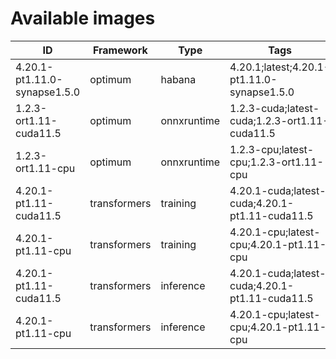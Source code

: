 # Available images

| ID | Framework | Type | Tags | Dockerfile | URI | Deprecated |
| --- | --- | --- | --- | --- | --- | --- |
| 4.20.1-pt1.11.0-synapse1.5.0 | optimum | habana | 4.20.1;latest;4.20.1-pt1.11.0-synapse1.5.0 | [dockerfile](containers/optimum/habana/4.20.1/pt1.11.0/synapse1.5.0/Dockerfile) | huggingface/optimum-habana:4.20.1-pt1.11.0-synapse1.5.0 | False |
| 1.2.3-ort1.11-cuda11.5 | optimum | onnxruntime | 1.2.3-cuda;latest-cuda;1.2.3-ort1.11-cuda11.5 | [dockerfile](containers/optimum/onnxruntime/1.2.3/ort1.11/cuda11.5/Dockerfile) | huggingface/optimum-onnxruntime:1.2.3-ort1.11-cuda11.5 | False |
| 1.2.3-ort1.11-cpu | optimum | onnxruntime | 1.2.3-cpu;latest-cpu;1.2.3-ort1.11-cpu | [dockerfile](containers/optimum/onnxruntime/1.2.3/ort1.11/cpu/Dockerfile) | huggingface/optimum-onnxruntime:1.2.3-ort1.11-cpu | False |
| 4.20.1-pt1.11-cuda11.5 | transformers | training | 4.20.1-cuda;latest-cuda;4.20.1-pt1.11-cuda11.5 | [dockerfile](containers/transformers/training/4.20.1/pt1.11/cuda11.5/Dockerfile) | huggingface/transformers-training:4.20.1-pt1.11-cuda11.5 | False |
| 4.20.1-pt1.11-cpu | transformers | training | 4.20.1-cpu;latest-cpu;4.20.1-pt1.11-cpu | [dockerfile](containers/transformers/training/4.20.1/pt1.11/cpu/Dockerfile) | huggingface/transformers-training:4.20.1-pt1.11-cpu | False |
| 4.20.1-pt1.11-cuda11.5 | transformers | inference | 4.20.1-cuda;latest-cuda;4.20.1-pt1.11-cuda11.5 | [dockerfile](containers/transformers/inference/4.20.1/pt1.11/cuda11.5/Dockerfile) | huggingface/transformers-inference:4.20.1-pt1.11-cuda11.5 | False |
| 4.20.1-pt1.11-cpu | transformers | inference | 4.20.1-cpu;latest-cpu;4.20.1-pt1.11-cpu | [dockerfile](containers/transformers/inference/4.20.1/pt1.11/cpu/Dockerfile) | huggingface/transformers-inference:4.20.1-pt1.11-cpu | False |

